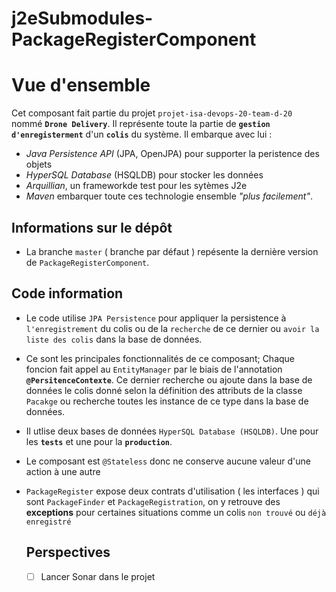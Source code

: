 # j2eSubmodules-PackageRegisterComponent

# Vue d'ensemble
 Cet composant fait partie du projet `projet-isa-devops-20-team-d-20 ` nommé **`Drone Delivery`**. Il représente toute la partie de **`gestion d'enregisterment`** d'un **`colis`** du système.
 Il embarque avec lui : 
 * _Java Persistence API_ (JPA, OpenJPA) pour supporter la peristence des objets
 * _HyperSQL Database_ (HSQLDB) pour stocker les données
 * _Arquillian_, un frameworkde test pour les sytèmes J2e
 * _Maven_ embarquer toute ces technologie ensemble _"plus facilement"_.

## Informations sur le dépôt
  * La branche `master` ( branche par défaut ) repésente la dernière version de `PackageRegisterComponent`.
  
 
  ## Code information
*  Le code utilise `JPA Persistence` pour appliquer la persistence à `l'enregistrement` du colis ou de la `recherche` de ce dernier ou `avoir la liste des colis` dans la base de données.
* Ce sont les principales fonctionnalités de ce composant; Chaque foncion fait appel au `EntityManager` par le biais de l'annotation **`@PersitenceContexte`**.
Ce dernier recherche ou ajoute dans la base de données le colis donné selon la définition des attributs de la classe `Pacakge` ou recherche toutes les instance de ce type dans la base de données.
* Il utlise deux bases de données `HyperSQL Database (HSQLDB)`. Une pour les **`tests`** et une pour la **`production`**.
*  Le composant est  `@Stateless` donc ne conserve aucune valeur d'une action à une autre
* `PackageRegister` expose deux contrats d'utilisation ( les interfaces ) qui sont `PackageFinder` et `PackageRegistration`, on y retrouve des **exceptions**
pour certaines situations comme un colis `non trouvé` ou `déjà enregistré`

  ## Perspectives
  - [ ] Lancer Sonar dans le projet  

